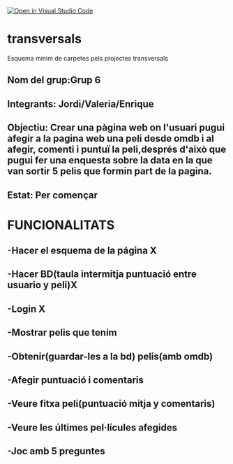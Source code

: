 [![Open in Visual Studio Code](https://classroom.github.com/assets/open-in-vscode-f059dc9a6f8d3a56e377f745f24479a46679e63a5d9fe6f495e02850cd0d8118.svg)](https://classroom.github.com/online_ide?assignment_repo_id=6494321&assignment_repo_type=AssignmentRepo)
# transversals
Esquema mínim de carpetes pels projectes transversals
 
## Nom del grup:Grup 6
## Integrants: Jordi/Valeria/Enrique 
## Objectiu: Crear una pàgina web on l'usuari pugui afegir a la pagina web una peli desde omdb i al afegir, comenti i puntuï la peli,després d'això que pugui fer una enquesta sobre la data en la que van sortir 5 pelis que formin part de la pagina. 
## Estat: Per començar

# FUNCIONALITATS
## -Hacer el esquema de la página X
## -Hacer BD(taula intermitja puntuació entre usuario y peli)X
## -Login X
## -Mostrar pelis que tenim
## -Obtenir(guardar-les a la bd) pelis(amb omdb) 
## -Afegir puntuació i comentaris 
## -Veure fitxa peli(puntuació mitja y comentaris)
## -Veure les últimes pel·lícules afegides
## -Joc amb 5 preguntes
